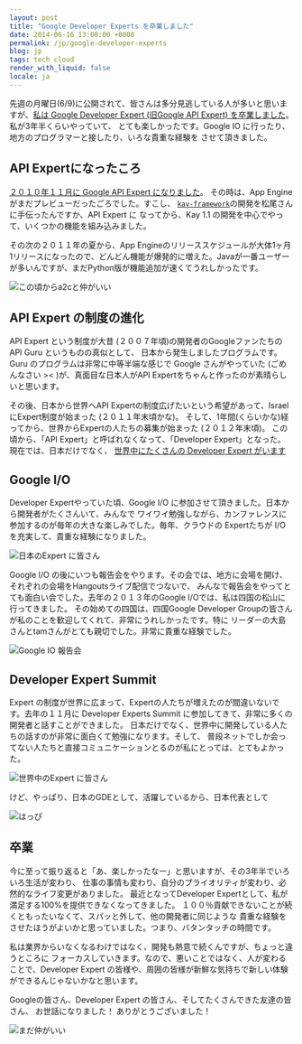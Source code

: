 ```yaml
---
layout: post
title: "Google Developer Experts を卒業しました"
date: 2014-06-16 13:00:00 +0000
permalink: /jp/google-developer-experts
blog: jp
tags: tech cloud
render_with_liquid: false
locale: ja
---
```


先週の月曜日(6/9)に公開されて、皆さんは多分見逃している人が多いと思いますが、[私は
Google Developer Expert (旧Google API Expert) を卒業しました](http://googledevjp.blogspot.jp/2014/06/google-api-expert-5.html)。私が3年半くらいやっていて、
とても楽しかったです。Google IO に行ったり、地方のプログラマーと接したり、いろな貴重な経験を
させて頂きました。

## API Expertになったころ

[２０１０年１１月に Google API Expert になりました](http://www.ianlewis.org/jp/google-appengine-api-expert)。
その時は、App Engine がまだプレビューだったごろでした。すこし、
[`kay-framework`](https://code.google.com/p/kay-framework/)の開発を松尾さんに手伝ったんですか、API Expert に
なってから、Kay 1.1 の開発を中心でやって、いくつかの機能を組み込みました。

その次の２０１１年の夏から、App Engineのリリーススケジュールが大体1ヶ月1リリースになったので、どんどん機能が爆発的に増えた。Javaが一番ユーザーが多いんですが、まだPython版が機能追加が速くてうれしかったです。

![この頃からa2cと仲がいい](/assets/images/719/a2c_big.jpg)

## API Expert の制度の進化

API Expert という制度が大昔 (２００７年頃)の開発者のGoogleファンたちの API Guru というものの真似として、
日本から発生しましたプログラムです。Guru のプログラムは非常に中等半端な感じで Google さんがやっていた
(ごめんなさい >< )が、真面目な日本人がAPI Expertをちゃんと作ったのが素晴らしいと思います。

その後、日本から世界へAPI Expertの制度広げたいという希望があって、Israel にExpert制度が始まった
(２０１１年末頃かな)。 そして、1年間(くらいかな)経ってから、世界からExpertの人たちの募集が始まった
(２０１２年末頃)。 この頃から、「API Expert」と呼ばれなくなって、「Developer Expert」となった。
現在では、日本だけでなく、 [世界中にたくさんの Developer Expert がいます](https://developers.google.com/experts/)

## Google I/O

Developer Expertやっていた頃、Google I/O に参加させて頂きました。日本から開発者がたくさんいて、みんなで
ワイワイ勉強しながら、カンファレンスに参加するのが毎年の大きな楽しみでした。毎年、クラウドの Expertたちが
I/O を充実して、貴重な経験になりました。

![日本のExpert に皆さん](/assets/images/719/beanbags_big.jpg)

Google I/O の後にいつも報告会をやります。その会では、地方に会場を開け、それぞれの会場をHangoutsライブ配信でつないで、
みんなで報告会をやってとても面白い会でした。去年の２０１３年のGoogle I/Oでは、私は四国の松山に行ってきました。
その始めての四国は、四国Google Developer Groupの皆さんが私のことを歓迎してくれて、非常にうれしかったです。特に
リーダーの大島さんとtamさんがとても親切でした。非常に貴重な経験でした。

![Google IO 報告会](/assets/images/719/googleio_report.gif)

## Developer Expert Summit

Expert の制度が世界に広まって、Expertの人たちが増えたのが間違いないです。去年の１１月に
Developer Experts Summit に参加してきて、非常に多くの開発者と話すことができました。
日本だけでなく、世界中に開発している人たちの話すのが非常に面白くて勉強になります。そして、
普段ネットでしか会ってない人たちと直接コミュニケーションとるのが私にとっては、とてもよかった。

![世界中のExpert に皆さん](/assets/images/719/world_developers_big.jpg)

けど、やっぱり、日本のGDEとして、活躍しているから、日本代表として

![はっぴ](/assets/images/719/happi_big.jpg)

## 卒業

今に至って振り返ると「あ、楽しかったなー」と思いますが、その3年半でいろいろ生活が変わり、
仕事の事情も変わり、自分のプライオリティが変わり、必然的なライフ変更がありました。
最近となってDeveloper Expertとして、私が満足する100%を提供できなくなってきました。
１００％貢献できないことが続くともったいなくて、スパッと外して、他の開発者に同じような
貴重な経験をさせたほうがよいかと思っていました。つまり、バタンタッチの時間です。

私は業界からいなくなるわけではなく、開発も熱意で続くんですが、ちょっと違うところに
フォーカスしていきます。なので、悪いことではなく、人が変わることで、Developer Expert
の皆様や、周囲の皆様が新鮮な気持ちで新しい体験ができるんじゃないかなと思います。

Googleの皆さん、Developer Expert の皆さん、そしてたくさんできた友達の皆さん、
お世話になりました！ ありがとうございました！

![まだ仲がいい](/assets/images/719/a2c_again_big.jpg)
